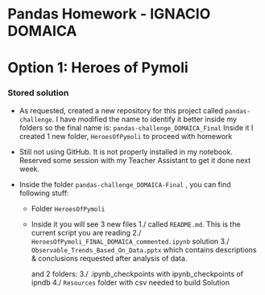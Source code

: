 # Pandas Homework - IGNACIO DOMAICA

# Option 1: Heroes of Pymoli

### Stored solution

* As requested, created a new repository for this project called `pandas-challenge`.
  I have modified the name to identify it better inside my folders so the final name is: `pandas-challenge_DOMAICA_Final`
  Inside it I created 1 new folder, `HeroesOfPymoli` to proceed with homework

* Still not using GitHub. It is not properly installed in my notebook. Reserved some session with my Teacher Assistant to get it done next week.

* Inside the folder `pandas-challenge_DOMAICA-Final` , you can find following stuff:

  * Folder `HeroesOfPymoli`

  * Inside it you will see 3 new files
        1./ called `README.md`. This is the current script you are reading
        2./ `HeroesOfPymoli_FINAL_DOMAICA_commented.ipynb` solution
        3./ `Observable_Trends_Based_On_Data.pptx` which contains descriptions & conclusions requested after analysis of data.

      and 2 folders:
        3./ .ipynb_checkpoints with ipynb_checkpoints of ipndb
        4./ `Resources` folder with csv needed to build Solution
